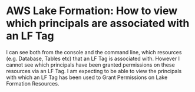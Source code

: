 
# AWS Lake Formation: How to view which principals are associated with an LF Tag

I can see both from the console and the command line, which resources (e.g. Database, Tables etc) that an LF Tag is associated with.
However I cannot see which principals have been granted permissions on these resources via an LF Tag.
I am expecting to be able to view the principals with which an LF Tag has been used to Grant Permissions on Lake Formation Resources.

        